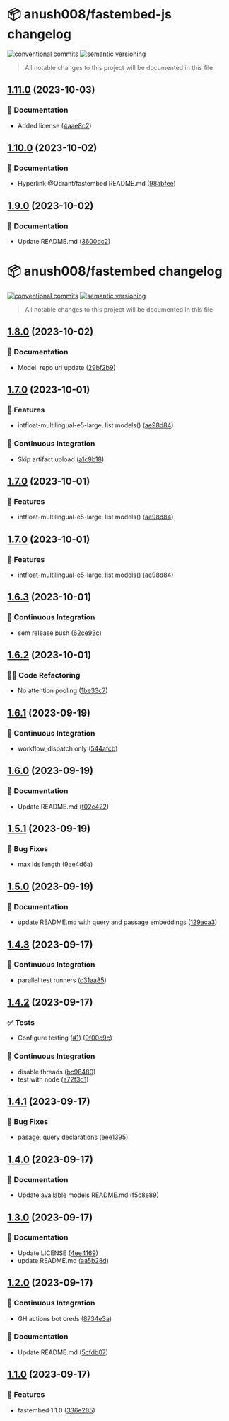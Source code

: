 # 📦 anush008/fastembed-js changelog

[![conventional commits](https://img.shields.io/badge/conventional%20commits-1.0.0-yellow.svg)](https://conventionalcommits.org)
[![semantic versioning](https://img.shields.io/badge/semantic%20versioning-2.0.0-green.svg)](https://semver.org)

> All notable changes to this project will be documented in this file

## [1.11.0](https://github.com/Anush008/fastembed-js/compare/v1.10.0...v1.11.0) (2023-10-03)


### 📝 Documentation

* Added license ([4aae8c2](https://github.com/Anush008/fastembed-js/commit/4aae8c23e88c2a957eed3eb9ff59eb2f4dc4918f))

## [1.10.0](https://github.com/Anush008/fastembed-js/compare/v1.9.0...v1.10.0) (2023-10-02)


### 📝 Documentation

* Hyperlink @Qdrant/fastembed README.md ([98abfee](https://github.com/Anush008/fastembed-js/commit/98abfee5a2d5496986161641d786361639fe7352))

## [1.9.0](https://github.com/Anush008/fastembed-js/compare/v1.8.0...v1.9.0) (2023-10-02)


### 📝 Documentation

* Update README.md ([3600dc2](https://github.com/Anush008/fastembed-js/commit/3600dc21c69d2b0749d5e0e0c0c245f0caaae3e2))

# 📦 anush008/fastembed changelog

[![conventional commits](https://img.shields.io/badge/conventional%20commits-1.0.0-yellow.svg)](https://conventionalcommits.org)
[![semantic versioning](https://img.shields.io/badge/semantic%20versioning-2.0.0-green.svg)](https://semver.org)

> All notable changes to this project will be documented in this file

## [1.8.0](https://github.com/Anush008/fastembed-js/compare/v1.7.0...v1.8.0) (2023-10-02)


### 📝 Documentation

* Model, repo url update ([29bf2b9](https://github.com/Anush008/fastembed-js/commit/29bf2b9341a6088a87f8db792c68489d8ec23f53))

## [1.7.0](https://github.com/Anush008/fastembed/compare/v1.6.3...v1.7.0) (2023-10-01)


### 🍕 Features

* intfloat-multilingual-e5-large, list models() ([ae98d84](https://github.com/Anush008/fastembed/commit/ae98d8418f169f723679013bb288a2d42cec7e5f))


### 🔁 Continuous Integration

* Skip artifact upload ([a1c9b18](https://github.com/Anush008/fastembed/commit/a1c9b1888f3d2e974a16239b0988b3c8e449153c))

## [1.7.0](https://github.com/Anush008/fastembed/compare/v1.6.3...v1.7.0) (2023-10-01)


### 🍕 Features

* intfloat-multilingual-e5-large, list models() ([ae98d84](https://github.com/Anush008/fastembed/commit/ae98d8418f169f723679013bb288a2d42cec7e5f))

## [1.7.0](https://github.com/Anush008/fastembed/compare/v1.6.3...v1.7.0) (2023-10-01)


### 🍕 Features

* intfloat-multilingual-e5-large, list models() ([ae98d84](https://github.com/Anush008/fastembed/commit/ae98d8418f169f723679013bb288a2d42cec7e5f))

## [1.6.3](https://github.com/Anush008/fastembed/compare/v1.6.2...v1.6.3) (2023-10-01)


### 🔁 Continuous Integration

* sem release push ([62ce93c](https://github.com/Anush008/fastembed/commit/62ce93c9dc9b05e365c0c545faf64830630c7d7c))

## [1.6.2](https://github.com/Anush008/fastembed/compare/v1.6.1...v1.6.2) (2023-10-01)


### 🧑‍💻 Code Refactoring

* No attention pooling ([1be33c7](https://github.com/Anush008/fastembed/commit/1be33c70054cf6a3eeed98171d61ce39e013ff8d))

## [1.6.1](https://github.com/Anush008/fastembed/compare/v1.6.0...v1.6.1) (2023-09-19)


### 🔁 Continuous Integration

* workflow_dispatch only ([544afcb](https://github.com/Anush008/fastembed/commit/544afcbe0652f53435ee40b74369ad0819c47e28))

## [1.6.0](https://github.com/Anush008/fastembed/compare/v1.5.1...v1.6.0) (2023-09-19)


### 📝 Documentation

* Update README.md ([f02c422](https://github.com/Anush008/fastembed/commit/f02c4222baf3aa629dc2d92abcd93c8551f7791c))

## [1.5.1](https://github.com/Anush008/fastembed/compare/v1.5.0...v1.5.1) (2023-09-19)


### 🐛 Bug Fixes

* max ids length ([9ae4d6a](https://github.com/Anush008/fastembed/commit/9ae4d6a86289e4476bdf6c1a1019e5ecfe458d38))

## [1.5.0](https://github.com/Anush008/fastembed/compare/v1.4.3...v1.5.0) (2023-09-19)


### 📝 Documentation

* update README.md with query and passage embeddings ([129aca3](https://github.com/Anush008/fastembed/commit/129aca386e7ba5d0a1974798e124c57bf1aa4adf))

## [1.4.3](https://github.com/Anush008/fastembed/compare/v1.4.2...v1.4.3) (2023-09-17)


### 🔁 Continuous Integration

* parallel test runners ([c31aa85](https://github.com/Anush008/fastembed/commit/c31aa8575c2b40bf07539196ca8daa1ba4b2e630))

## [1.4.2](https://github.com/Anush008/fastembed/compare/v1.4.1...v1.4.2) (2023-09-17)


### ✅ Tests

* Configure testing ([#1](https://github.com/Anush008/fastembed/issues/1)) ([9f00c9c](https://github.com/Anush008/fastembed/commit/9f00c9c48b354cabc28e6031d6164fc251ad09c9))


### 🔁 Continuous Integration

* disable threads ([bc98480](https://github.com/Anush008/fastembed/commit/bc9848050b7d98a47e25d4e28710e1d23672022d))
* test with node ([a72f3d1](https://github.com/Anush008/fastembed/commit/a72f3d1791acc15d690f9d6760b3a03136f153e7))

## [1.4.1](https://github.com/Anush008/fastembed/compare/v1.4.0...v1.4.1) (2023-09-17)


### 🐛 Bug Fixes

* pasage, query declarations ([eee1395](https://github.com/Anush008/fastembed/commit/eee1395a213dbd295924613d2de7175ad2826790))

## [1.4.0](https://github.com/Anush008/fastembed/compare/v1.3.0...v1.4.0) (2023-09-17)


### 📝 Documentation

* Update available models README.md ([f5c8e89](https://github.com/Anush008/fastembed/commit/f5c8e89e216a3b6b540472ff505148de6620bfa6))

## [1.3.0](https://github.com/Anush008/fastembed/compare/v1.2.0...v1.3.0) (2023-09-17)


### 📝 Documentation

* Update LICENSE ([4ee4169](https://github.com/Anush008/fastembed/commit/4ee41696e2b09eb77e71c2d61c251e831baefe8e))
* update README.md ([aa5b28d](https://github.com/Anush008/fastembed/commit/aa5b28d07fae2b3a1a122538c452976125ca0f03))

## [1.2.0](https://github.com/Anush008/fastembed/compare/v1.1.0...v1.2.0) (2023-09-17)


### 🔁 Continuous Integration

* GH actions bot creds ([8734e3a](https://github.com/Anush008/fastembed/commit/8734e3a061883e3561f242da3ed1c87067b7b5ad))


### 📝 Documentation

* Update README.md ([5cfdb07](https://github.com/Anush008/fastembed/commit/5cfdb07887cc41a8d5c78ae84e4d9fd3a9ed9a57))

## [1.1.0](https://github.com/Anush008/fastembed/compare/v1.0.0...v1.1.0) (2023-09-17)


### 🍕 Features

* fastembed 1.1.0 ([336e285](https://github.com/Anush008/fastembed/commit/336e285a0fac94b9a785f020cacfcfe1af717b4b))
